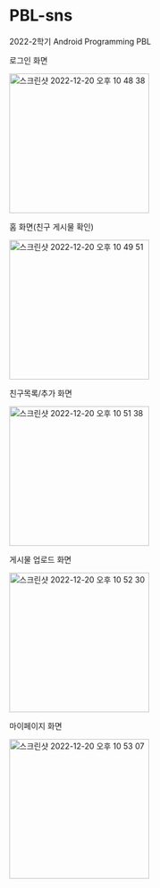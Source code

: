 # PBL-sns
2022-2학기 Android Programming PBL

로그인 화면

<img width="250" alt="스크린샷 2022-12-20 오후 10 48 38" src="https://user-images.githubusercontent.com/88484476/208681996-9a5a576a-9665-4619-8654-6fdb4252c9a9.png">


홈 화면(친구 게시물 확인)

<img width="250" alt="스크린샷 2022-12-20 오후 10 49 51" src="https://user-images.githubusercontent.com/88484476/208682242-2dfc6c24-036d-4e12-97b4-fbec2a4c1050.png">


친구목록/추가 화면

<img width="250" alt="스크린샷 2022-12-20 오후 10 51 38" src="https://user-images.githubusercontent.com/88484476/208682590-09bf86f3-9000-4cd8-b30a-d8752067c957.png">


게시물 업로드 화면

<img width="250" alt="스크린샷 2022-12-20 오후 10 52 30" src="https://user-images.githubusercontent.com/88484476/208682755-dd0bd2ce-fec7-473b-8a77-8904493a0119.png">


마이페이지 화면

<img width="250" alt="스크린샷 2022-12-20 오후 10 53 07" src="https://user-images.githubusercontent.com/88484476/208682896-4d7cae76-a3b3-4188-ba41-76b181a67b1c.png">
